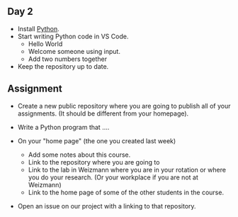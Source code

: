 
## Day 2

* Install [Python](https://www.python.org/).
* Start writing Python code in VS Code.
    * Hello World
    * Welcome someone using input.
    * Add two numbers together
* Keep the repository up to date.



## Assignment

* Create a new public repository where you are going to publish all of your assignments. (It should be different from your homepage).
* Write a Python program that ....

* On your "home page" (the one you created last week)
    * Add some notes about this course.
    * Link to the repository where you are going to
    * Link to the lab in Weizmann where you are in your rotation or where you do your research. (Or your workplace if you are not at Weizmann)
    * Link to the home page of some of the other students in the course.

* Open an issue on our project with a linking to that repository.
